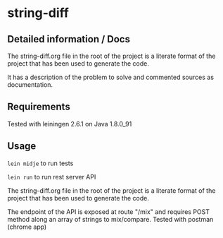# string-diff

## Detailed information / Docs

The string-diff.org file in the root of the project is a literate format of the project that has been used to generate the code. 

It has a description of the problem to solve and commented sources as documentation.

## Requirements

Tested with leiningen 2.6.1 on Java 1.8.0_91

## Usage

`lein midje` to run tests

`lein run` to run rest server API

The string-diff.org file in the root of the project is a literate format of the project that has been used to generate the code. 

The endpoint of the API is exposed at route "/mix" and requires POST method along an array of strings to mix/compare. Tested with postman (chrome app)
